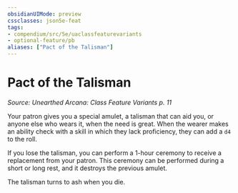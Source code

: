 ```yaml
---
obsidianUIMode: preview
cssclasses: json5e-feat
tags:
- compendium/src/5e/uaclassfeaturevariants
- optional-feature/pb
aliases: ["Pact of the Talisman"]
---
```

# Pact of the Talisman
*Source: Unearthed Arcana: Class Feature Variants p. 11*  

Your patron gives you a special amulet, a talisman that can aid you, or anyone else who wears it, when the need is great. When the wearer makes an ability check with a skill in which they lack proficiency, they can add a `d4` to the roll.

If you lose the talisman, you can perform a 1-hour ceremony to receive a replacement from your patron. This ceremony can be performed during a short or long rest, and it destroys the previous amulet.

The talisman turns to ash when you die.